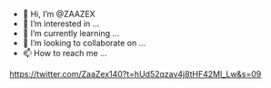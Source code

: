 - 👋 Hi, I’m @ZAAZEX
- 👀 I’m interested in ...
- 🌱 I’m currently learning ...
- 💞️ I’m looking to collaborate on ...
- 📫 How to reach me ...

<!---
ZAAZEX/ZAAZEX is a ✨ special ✨ repository because its `README.md` (this file) appears on your GitHub profile.
You can click the Preview link to take a look at your changes.
--->
https://twitter.com/ZaaZex140?t=hUd52qzav4j8tHF42Ml_Lw&s=09
